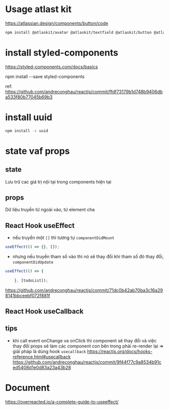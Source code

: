 # Usage atlast kit
https://atlassian.design/components/button/code


```bash
npm install @atlaskit/avatar @atlaskit/textfield @atlaskit/button @atlaskit/icon
```

# install styled-components
https://styled-components.com/docs/basics

npm install --save styled-components

ref:
https://github.com/andreconghau/reactjs/commit/ffdf73179b1d748b9406dba533f80b77045b69b3

# install uuid
```bash
npm install -s uuid
```


# state vaf props

## state
Lưu trữ cac giá trị nội tại trong components hiện tại

## props
Dữ liệu truyền từ ngoài vào, từ element cha


## React Hook useEffect
- nếu truyền một `[]` thì tương tự `componentDidMount`
```js
useEffect(() => {}, []);
```
- nhưng nếu truyền tham số vào thì nó sẽ thay đổi khi tham số đó thay đổi, `componentDidUpdate`
```js
useEffect(() => {
        
    }, [todoList]); 
```
https://github.com/andreconghau/reactjs/commit/71dc0b42ab70ba3c16a298141bbceebf072f881f

## React Hook useCallback




## tips

- khi call event onChange va onClick thì component sẽ thay đổi và việc thay đổi props sẽ làm các component con bên trong phải re-render lại => giải pháp là dùng hook `usecallback` https://reactjs.org/docs/hooks-reference.html#usecallback
https://github.com/andreconghau/reactjs/commit/9f44f77c9a8534b91ced5408d1e0d83a23a43b28



# Document
https://overreacted.io/a-complete-guide-to-useeffect/
